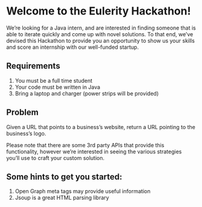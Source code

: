 # Welcome to the Eulerity Hackathon!

We’re looking for a Java intern, and are interested in finding someone that is able to iterate quickly and come up with novel solutions. To that end, we’ve devised this Hackathon to provide you an opportunity to show us your skills and score an internship with our well-funded startup.

## Requirements
 1. You must be a full time student
 1. Your code must be written in Java
 1. Bring a laptop and charger (power strips will be provided)
 
## Problem
Given a URL that points to a business’s website, return a URL pointing to the business’s logo.

Please note that there are some 3rd party APIs that provide this functionality, however we’re interested in seeing the various strategies you’ll use to craft your custom solution.

## Some hints to get you started:
 1. Open Graph meta tags may provide useful information
 1. Jsoup is a great HTML parsing library


